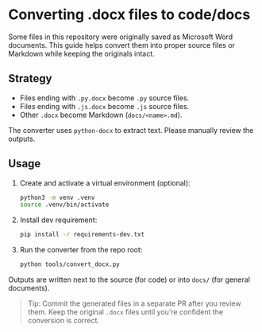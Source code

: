 # Converting .docx files to code/docs

Some files in this repository were originally saved as Microsoft Word documents. This guide helps convert them into proper source files or Markdown while keeping the originals intact.

## Strategy

- Files ending with `.py.docx` become `.py` source files.
- Files ending with `.js.docx` become `.js` source files.
- Other `.docx` become Markdown (`docs/<name>.md`).

The converter uses `python-docx` to extract text. Please manually review the outputs.

## Usage

1. Create and activate a virtual environment (optional):
   ```bash
   python3 -m venv .venv
   source .venv/bin/activate
   ```
2. Install dev requirement:
   ```bash
   pip install -r requirements-dev.txt
   ```
3. Run the converter from the repo root:
   ```bash
   python tools/convert_docx.py
   ```

Outputs are written next to the source (for code) or into `docs/` (for general documents).

> Tip: Commit the generated files in a separate PR after you review them. Keep the original `.docx` files until you're confident the conversion is correct.